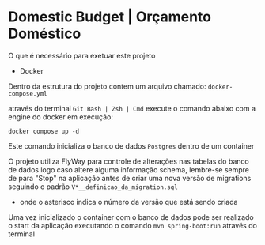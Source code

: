 # Domestic Budget | Orçamento Doméstico

O que é necessário para exetuar este projeto 

- Docker

Dentro da estrutura do projeto contem um arquivo chamado: `docker-compose.yml`

através do terminal `Git Bash | Zsh | Cmd` execute o comando abaixo com a engine do docker em execução: 

``
    docker compose up -d 
``

Este comando inicializa o banco de dados `Postgres` dentro de um container

O projeto utiliza FlyWay para controle de alterações nas tabelas do banco de dados
logo caso altere alguma informação schema, lembre-se sempre de para "Stop" na aplicação
antes de criar uma nova versão de migrations seguindo o padrão 
`V*__definicao_da_migration.sql` 
- onde o asterisco indica o número da versão que está sendo criada

Uma vez inicializado o container com o banco de dados pode ser realizado o start da aplicação executando
o comando `mvn spring-boot:run` através do terminal

